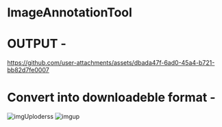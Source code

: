 # ImageAnnotationTool

# OUTPUT -




https://github.com/user-attachments/assets/dbada47f-6ad0-45a4-b721-bb82d7fe0007

# Convert into downloadeble format -



![imgUploderss](https://github.com/user-attachments/assets/6e19d32d-fb21-4ee6-9a61-1b12988f4b3d)
![imgup](https://github.com/user-attachments/assets/825484cb-b441-444a-b7a6-cef82bdb4c54)
